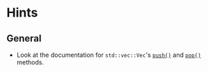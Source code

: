 # Hints

## General

- Look at the documentation for `std::vec::Vec`'s [`push()`](https://doc.rust-lang.org/std/vec/struct.Vec.html#method.push) and [`pop()`](https://doc.rust-lang.org/std/vec/struct.Vec.html#method.pop) methods.
